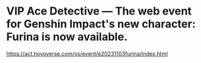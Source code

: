# VIP Ace Detective — The web event for Genshin Impact's new character: Furina is now available.
https://act.hoyoverse.com/ys/event/e20231103furina/index.html